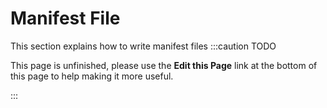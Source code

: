 Manifest File
=======================
This section explains how to write manifest files
:::caution TODO

This page is unfinished, please use the **Edit this Page** link at the bottom of this page to help making it more useful.

:::
